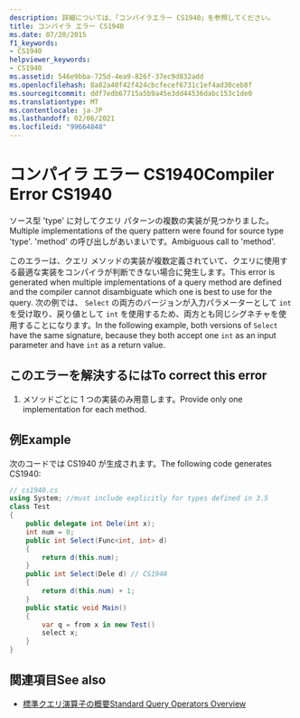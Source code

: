 ```yaml
---
description: 詳細については、「コンパイラエラー CS1940」を参照してください。
title: コンパイラ エラー CS1940
ms.date: 07/20/2015
f1_keywords:
- CS1940
helpviewer_keywords:
- CS1940
ms.assetid: 546e9bba-725d-4ea9-826f-37ec9d832add
ms.openlocfilehash: 8a82a40f42f424cbcfecef6731c1ef4ad30ceb8f
ms.sourcegitcommit: ddf7edb67715a5b9a45e3dd44536dabc153c1de0
ms.translationtype: MT
ms.contentlocale: ja-JP
ms.lasthandoff: 02/06/2021
ms.locfileid: "99664848"
---
```

# <a name="compiler-error-cs1940"></a><span data-ttu-id="fa25a-103">コンパイラ エラー CS1940</span><span class="sxs-lookup"><span data-stu-id="fa25a-103">Compiler Error CS1940</span></span>

<span data-ttu-id="fa25a-104">ソース型 'type' に対してクエリ パターンの複数の実装が見つかりました。</span><span class="sxs-lookup"><span data-stu-id="fa25a-104">Multiple implementations of the query pattern were found for source type 'type'.</span></span> <span data-ttu-id="fa25a-105">'method' の呼び出しがあいまいです。</span><span class="sxs-lookup"><span data-stu-id="fa25a-105">Ambiguous call to 'method'.</span></span>  
  
 <span data-ttu-id="fa25a-106">このエラーは、クエリ メソッドの実装が複数定義されていて、クエリに使用する最適な実装をコンパイラが判断できない場合に発生します。</span><span class="sxs-lookup"><span data-stu-id="fa25a-106">This error is generated when multiple implementations of a query method are defined and the compiler cannot disambiguate which one is best to use for the query.</span></span> <span data-ttu-id="fa25a-107">次の例では、 `Select` の両方のバージョンが入力パラメーターとして `int` を受け取り、戻り値として `int` を使用するため、両方とも同じシグネチャを使用することになります。</span><span class="sxs-lookup"><span data-stu-id="fa25a-107">In the following example, both versions of `Select` have the same signature, because they both accept one `int` as an input parameter and have `int` as a return value.</span></span>  
  
## <a name="to-correct-this-error"></a><span data-ttu-id="fa25a-108">このエラーを解決するには</span><span class="sxs-lookup"><span data-stu-id="fa25a-108">To correct this error</span></span>  
  
1. <span data-ttu-id="fa25a-109">メソッドごとに 1 つの実装のみ用意します。</span><span class="sxs-lookup"><span data-stu-id="fa25a-109">Provide only one implementation for each method.</span></span>  
  
## <a name="example"></a><span data-ttu-id="fa25a-110">例</span><span class="sxs-lookup"><span data-stu-id="fa25a-110">Example</span></span>  

 <span data-ttu-id="fa25a-111">次のコードでは CS1940 が生成されます。</span><span class="sxs-lookup"><span data-stu-id="fa25a-111">The following code generates CS1940:</span></span>  
  
```csharp  
// cs1940.cs  
using System; //must include explicitly for types defined in 3.5  
class Test  
{  
    public delegate int Dele(int x);  
    int num = 0;  
    public int Select(Func<int, int> d)  
    {  
        return d(this.num);  
    }  
    public int Select(Dele d) // CS1940  
    {  
        return d(this.num) + 1;  
    }  
    public static void Main()  
    {  
        var q = from x in new Test()  
        select x;  
    }  
}  
```  
  
## <a name="see-also"></a><span data-ttu-id="fa25a-112">関連項目</span><span class="sxs-lookup"><span data-stu-id="fa25a-112">See also</span></span>

- [<span data-ttu-id="fa25a-113">標準クエリ演算子の概要</span><span class="sxs-lookup"><span data-stu-id="fa25a-113">Standard Query Operators Overview</span></span>](../programming-guide/concepts/linq/standard-query-operators-overview.md)
